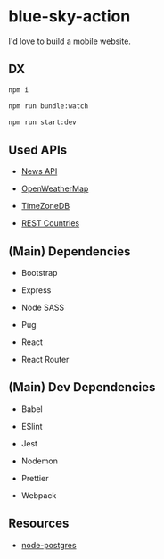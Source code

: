 # blue-sky-action

I'd love to build a mobile website.

## DX

```bash
npm i

npm run bundle:watch

npm run start:dev
```

## Used APIs

- [News API](https://newsapi.org/)

- [OpenWeatherMap](https://openweathermap.org/)

- [TimeZoneDB](https://timezonedb.com/)

- [REST Countries](https://restcountries.eu/)

## (Main) Dependencies

- Bootstrap

- Express

- Node SASS

- Pug

- React

- React Router

## (Main) Dev Dependencies

- Babel

- ESlint

- Jest

- Nodemon

- Prettier

- Webpack

## Resources

- [node-postgres](https://node-postgres.com/)
